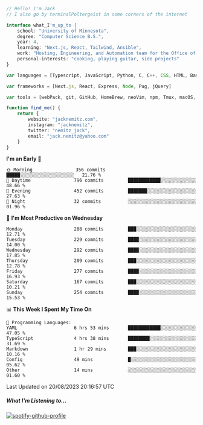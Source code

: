 ```typescript
// Hello! I'm Jack
// I also go by terminalPoltergeist in some corners of the internet

interface what_I'm_up_to {
    school: "University of Minnesota",
    degree: "Computer Science B.S.",
    year: 4,
    learning: "Next.js, React, Tailwind, Ansible",
    work: "Hosting, Engineering, and Automation team for the Office of Information Technology at UMN",
    personal-interests: "cooking, playing guitar, side projects"
}

var languages = [Typescript, JavaScript, Python, C, C++, CSS, HTML, Bash, VimScript]

var frameworks = [Next.js, React, Express, Node, Pug, jQuery]

var tools = [webPack, git, GitHub, HomeBrew, neoVim, npm, Tmux, macOS, Ubuntu, Docker, Nginx, Ansible, Cloudflare, DigitalOcean]

function find_me() {
    return {
        website: "jacknemitz.com",
        instagram: "jacknemitz",
        twitter: "nemitz_jack",
        email: "jack.nemitz@yahoo.com"
    }
}
```

<!--START_SECTION:waka-->
**I'm an Early 🐤** 

```text
🌞 Morning                356 commits         █████░░░░░░░░░░░░░░░░░░░░   21.76 % 
🌆 Daytime                796 commits         ████████████░░░░░░░░░░░░░   48.66 % 
🌃 Evening                452 commits         ███████░░░░░░░░░░░░░░░░░░   27.63 % 
🌙 Night                  32 commits          ░░░░░░░░░░░░░░░░░░░░░░░░░   01.96 % 
```
📅 **I'm Most Productive on Wednesday** 

```text
Monday                   208 commits         ███░░░░░░░░░░░░░░░░░░░░░░   12.71 % 
Tuesday                  229 commits         ████░░░░░░░░░░░░░░░░░░░░░   14.00 % 
Wednesday                292 commits         ████░░░░░░░░░░░░░░░░░░░░░   17.85 % 
Thursday                 209 commits         ███░░░░░░░░░░░░░░░░░░░░░░   12.78 % 
Friday                   277 commits         ████░░░░░░░░░░░░░░░░░░░░░   16.93 % 
Saturday                 167 commits         ███░░░░░░░░░░░░░░░░░░░░░░   10.21 % 
Sunday                   254 commits         ████░░░░░░░░░░░░░░░░░░░░░   15.53 % 
```


📊 **This Week I Spent My Time On** 

```text
💬 Programming Languages: 
YAML                     6 hrs 53 mins       ████████████░░░░░░░░░░░░░   47.05 % 
TypeScript               4 hrs 38 mins       ████████░░░░░░░░░░░░░░░░░   31.69 % 
Markdown                 1 hr 29 mins        ███░░░░░░░░░░░░░░░░░░░░░░   10.16 % 
Config                   49 mins             █░░░░░░░░░░░░░░░░░░░░░░░░   05.62 % 
Other                    14 mins             ░░░░░░░░░░░░░░░░░░░░░░░░░   01.60 % 
```


 Last Updated on 20/08/2023 20:16:57 UTC
<!--END_SECTION:waka-->

##### What I'm Listening to...

[![spotify-github-profile](https://spotify-github-profile.vercel.app/api/view?uid=jack.nemitz&cover_image=true&show_offline=true&bar_color=53b14f&bar_color_cover=false&background_color=121212FF)](https://spotify-github-profile.vercel.app/api/view?uid=jack.nemitz&redirect=true)


